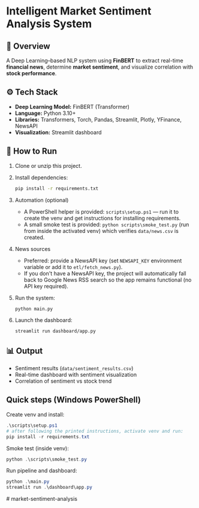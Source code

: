# Intelligent Market Sentiment Analysis System

## 🎯 Overview
A Deep Learning–based NLP system using **FinBERT** to extract real-time **financial news**, determine **market sentiment**, and visualize correlation with **stock performance**.

## ⚙️ Tech Stack
- **Deep Learning Model:** FinBERT (Transformer)
- **Language:** Python 3.10+
- **Libraries:** Transformers, Torch, Pandas, Streamlit, Plotly, YFinance, NewsAPI
- **Visualization:** Streamlit dashboard

## 🚀 How to Run
1. Clone or unzip this project.
2. Install dependencies:
   ```bash
   pip install -r requirements.txt
   ```
3. Automation (optional)
   - A PowerShell helper is provided: `scripts\setup.ps1` — run it to create the venv and get instructions for installing requirements.
   - A small smoke test is provided: `python scripts\smoke_test.py` (run from inside the activated venv) which verifies `data/news.csv` is created.

4. News sources
   - Preferred: provide a NewsAPI key (set `NEWSAPI_KEY` environment variable or add it to `etl/fetch_news.py`).
   - If you don't have a NewsAPI key, the project will automatically fall back to Google News RSS search so the app remains functional (no API key required).
4. Run the system:
   ```bash
   python main.py
   ```
5. Launch the dashboard:
   ```bash
   streamlit run dashboard/app.py
   ```

## 📊 Output
- Sentiment results (`data/sentiment_results.csv`)
- Real-time dashboard with sentiment visualization
- Correlation of sentiment vs stock trend

## Quick steps (Windows PowerShell)

Create venv and install:
```powershell
.\scripts\setup.ps1
# after following the printed instructions, activate venv and run:
pip install -r requirements.txt
```

Smoke test (inside venv):
```powershell
python .\scripts\smoke_test.py
```

Run pipeline and dashboard:
```powershell
python .\main.py
streamlit run .\dashboard\app.py
```
#   m a r k e t - s e n t i m e n t - a n a l y s i s  
 